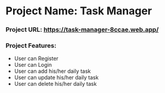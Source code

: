 # Project Name: Task Manager

### Project URL: https://task-manager-8ccae.web.app/

### Project Features: 
- User can Register
- User can Login
- User can add his/her daily task
- User can update his/her daily task
- User can delete his/her daily task
